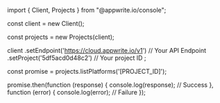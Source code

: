 import { Client, Projects } from "@appwrite.io/console";

const client = new Client();

const projects = new Projects(client);

client
    .setEndpoint('https://cloud.appwrite.io/v1') // Your API Endpoint
    .setProject('5df5acd0d48c2') // Your project ID
;

const promise = projects.listPlatforms('[PROJECT_ID]');

promise.then(function (response) {
    console.log(response); // Success
}, function (error) {
    console.log(error); // Failure
});